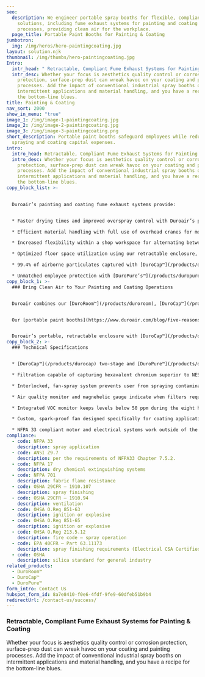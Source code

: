 ```yaml
---
seo:
  description: We engineer portable spray booths for flexible, compliant clean air
    solutions, including fume exhaust systems for painting and coating
    processes, providing clean air for the workplace.
  page_title: Portable Paint Booths for Painting & Coating
jumbotron:
  img: /img/heros/hero-paintingcoating.jpg
layout: solution.njk
thumbnail: /img/thumbs/hero-paintingcoating.jpg
Intro:
  intr_head: " Retractable, Compliant Fume Exhaust Systems for Painting & Coating"
  intr_desc: Whether your focus is aesthetics quality control or corrosion
    protection, surface-prep dust can wreak havoc on your coating and painting
    processes. Add the impact of conventional industrial spray booths on
    intermittent applications and material handling, and you have a recipe for
    the bottom-line blues.
title: Painting & Coating
nav_sort: 2000
show_in_menu: "true"
image_1: /img/image-1-paintingcoating.jpg
image_2: /img/image-2-paintingcoating.jpg
image_3: /img/image-3-paintingcoating.png
short_description: Portable paint booths safeguard employees while reducing
  spraying and coating capital expenses.
intro:
  intro_head: Retractable, Compliant Fume Exhaust Systems for Painting & Coating
  intro_desc: Whether your focus is aesthetics quality control or corrosion
    protection, surface-prep dust can wreak havoc on your coating and painting
    processes. Add the impact of conventional industrial spray booths on
    intermittent applications and material handling, and you have a recipe for
    the bottom-line blues.
copy_block_list: >-
  

  Duroair’s painting and coating fume exhaust systems provide:


  * Faster drying times and improved overspray control with Duroair’s patented [Taper Draft Airflow Technology](/products/taper-draft-airflow-technology)

  * Efficient material handling with full use of overhead cranes for moving large workpieces 

  * Increased flexibility within a shop workspace for alternating between intermittent painting and coating processes and other operations

  * Optimized floor space utilization using our retractable enclosure, [DuroRoom™](/products/duroroom),  for other revenue generating activities

  * 99.4% of airborne particulates captured with [DuroCap™](/products/durocap) vented solution

  * Unmatched employee protection with [DuroPure’s™](/products/duropure) high-efficiency, six-stage filtration process that captures 100% of airborne particulates, gases, and vapors
copy_block_1: >-
  ### Bring Clean Air to Your Painting and Coating Operations


  Duroair combines our [DuroRoom™](/products/duroroom), [DuroCap™](/products/durocap), and [DuroPure™](/products/duropure) technologies into one industrial air cleaning system to make sure you get your clean air requirements right every time.


  Our [portable paint booths](https://www.duroair.com/blog/five-reasons-why-a-portable-paint-booth-makes-sense) offer flexible, compliant clean air solutions for painting and coating processes that bring the benefits of clean air to each workplace.


  Duroair’s portable, retractable enclosure with [DuroCap™](/products/durocap) vented and [DuroPure™](/products/duropure) recirculating air filtration systems can be custom tailored to your facility workflows. Our solutions prevent costly surface rework from contaminants, while capturing toxins like VOC’s, hexavalent chromium, and isocyanates.
copy_block_2: >-
  ### Technical Specifications


  * [DuroCap™](/products/durocap) two-stage and [DuroPure™](/products/duropure) six-stage air filtration ranging from 13,500 CFM to 100,000 CFM and beyond

  * Filtration capable of capturing hexavalent chromium superior to NESHAP 319

  * Interlocked, fan-spray system prevents user from spraying contaminants unless fan is running

  * Air quality monitor and magnehelic gauge indicate when filters require changing

  * Integrated VOC monitor keeps levels below 50 ppm during the eight hour weighted time mandated by OSHA

  * Custom, spark-proof fan designed specifically for coating applications

  * NFPA 33 compliant motor and electrical systems work outside of the air stream
compliance:
  - code: NFPA 33
    description: spray application
  - code: ANSI Z9.7
    description: per the requirements of NFPA33 Chapter 7.5.2.
  - code: NFPA 17
    description: dry chemical extinguishing systems
  - code: NFPA 701
    description: fabric flame resistance
  - code: OSHA 29CFR – 1910.107
    description: spray finishing
  - code: OSHA 29CFR – 1910.94
    description: ventilation
  - code: OHSA O.Reg 851-63
    description: ignition or explosive
  - code: OHSA O.Reg 851-65
    description: ignition or explosive
  - code: OHSA O.Reg 213.5.12
    description: fire code – spray operation
  - code: EPA 40CFR – Part 63.11173
    description: spray finishing requirements (Electrical CSA Certified)
  - code: OSHA
    description: silica standard for general industry
related_products:
  - DuroRoom™
  - DuroCap™
  - DuroPure™
form_intro: Contact Us
hubspot_form_id: 8a7e8410-f0e6-4fdf-9fe9-60dfeb51b9b4
redirectUrl: /contact-us/success/
---
```

### **Retractable, Compliant Fume Exhaust Systems for Painting & Coating**

Whether your focus is aesthetics quality control or corrosion protection, surface-prep dust can wreak havoc on your coating and painting processes. Add the impact of conventional industrial spray booths on intermittent applications and material handling, and you have a recipe for the bottom-line blues.